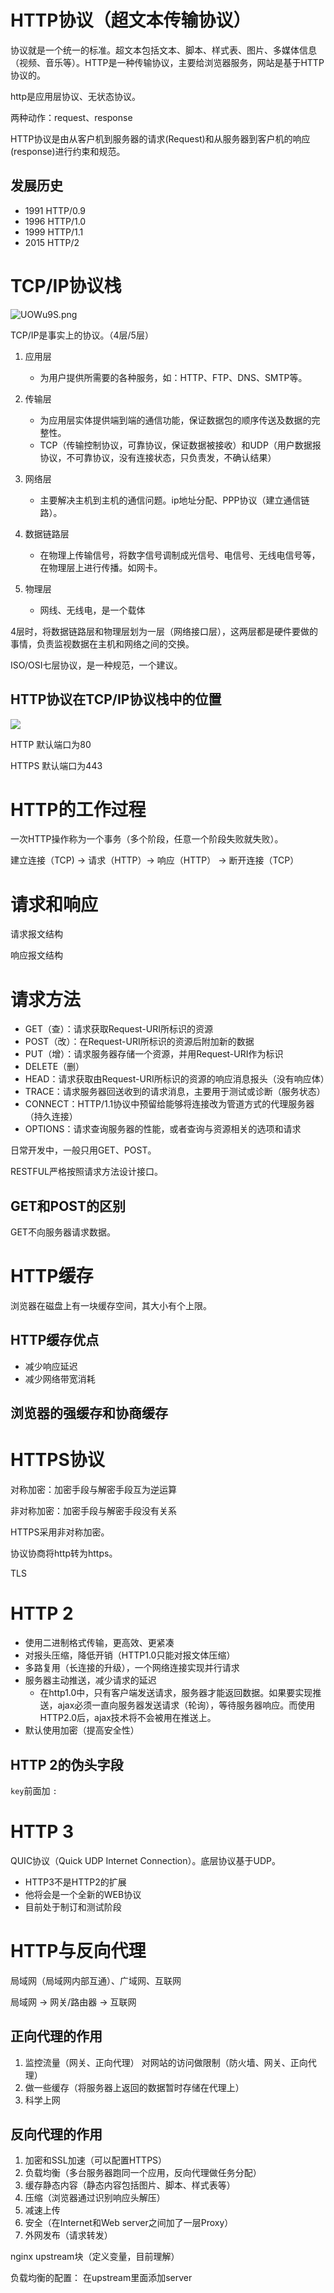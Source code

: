 # HTTP协议（超文本传输协议）

协议就是一个统一的标准。超文本包括文本、脚本、样式表、图片、多媒体信息（视频、音乐等）。HTTP是一种传输协议，主要给浏览器服务，网站是基于HTTP协议的。

http是应用层协议、无状态协议。

两种动作：request、response

HTTP协议是由从客户机到服务器的请求(Request)和从服务器到客户机的响应(response)进行约束和规范。

## 发展历史
- 1991 HTTP/0.9
- 1996 HTTP/1.0
- 1999 HTTP/1.1
- 2015 HTTP/2

# TCP/IP协议栈
![UOWu9S.png](https://s1.ax1x.com/2020/07/23/UOWu9S.png)

TCP/IP是事实上的协议。（4层/5层）
1. 应用层
   
   - 为用户提供所需要的各种服务，如：HTTP、FTP、DNS、SMTP等。
2. 传输层
   
   - 为应用层实体提供端到端的通信功能，保证数据包的顺序传送及数据的完整性。
   - TCP（传输控制协议，可靠协议，保证数据被接收）和UDP（用户数据报协议，不可靠协议，没有连接状态，只负责发，不确认结果）
3. 网络层
   
   - 主要解决主机到主机的通信问题。ip地址分配、PPP协议（建立通信链路）。
4. 数据链路层
   
   - 在物理上传输信号，将数字信号调制成光信号、电信号、无线电信号等，在物理层上进行传播。如网卡。
5. 物理层
   
   - 网线、无线电，是一个载体

4层时，将数据链路层和物理层划为一层（网络接口层），这两层都是硬件要做的事情，负责监视数据在主机和网络之间的交换。

ISO/OSI七层协议，是一种规范，一个建议。

## HTTP协议在TCP/IP协议栈中的位置
![](https://s1.ax1x.com/2020/07/23/UOgJAK.th.jpg)


HTTP 默认端口为80

HTTPS 默认端口为443

# HTTP的工作过程
一次HTTP操作称为一个事务（多个阶段，任意一个阶段失败就失败）。

建立连接（TCP) -> 请求（HTTP）-> 响应（HTTP） -> 断开连接（TCP）

# 请求和响应
请求报文结构

响应报文结构

# 请求方法
- GET（查）：请求获取Request-URI所标识的资源
- POST（改）：在Request-URI所标识的资源后附加新的数据
- PUT（增）：请求服务器存储一个资源，并用Request-URI作为标识
- DELETE（删）
- HEAD：请求获取由Request-URI所标识的资源的响应消息报头（没有响应体）
- TRACE：请求服务器回送收到的请求消息，主要用于测试或诊断（服务状态）
- CONNECT：HTTP/1.1协议中预留给能够将连接改为管道方式的代理服务器（持久连接）
- OPTIONS：请求查询服务器的性能，或者查询与资源相关的选项和请求
  
日常开发中，一般只用GET、POST。

RESTFUL严格按照请求方法设计接口。

## GET和POST的区别
GET不向服务器请求数据。

# HTTP缓存
浏览器在磁盘上有一块缓存空间，其大小有个上限。
## HTTP缓存优点
- 减少响应延迟
- 减少网络带宽消耗

## 浏览器的强缓存和协商缓存

# HTTPS协议
对称加密：加密手段与解密手段互为逆运算

非对称加密：加密手段与解密手段没有关系

HTTPS采用非对称加密。

协议协商将http转为https。

TLS

# HTTP 2
- 使用二进制格式传输，更高效、更紧凑
- 对报头压缩，降低开销（HTTP1.0只能对报文体压缩）
- 多路复用（长连接的升级），一个网络连接实现并行请求
- 服务器主动推送，减少请求的延迟
  - 在http1.0中，只有客户端发送请求，服务器才能返回数据。如果要实现推送，ajax必须一直向服务器发送请求（轮询），等待服务器响应。而使用HTTP2.0后，ajax技术将不会被用在推送上。
- 默认使用加密（提高安全性）

## HTTP 2的伪头字段
`key`前面加 `:`

# HTTP 3
QUIC协议（Quick UDP Internet Connection）。底层协议基于UDP。 

- HTTP3不是HTTP2的扩展
- 他将会是一个全新的WEB协议
- 目前处于制订和测试阶段

# HTTP与反向代理
局域网（局域网内部互通）、广域网、互联网

局域网 -> 网关/路由器 -> 互联网

## 正向代理的作用
1. 监控流量（网关、正向代理）
   对网站的访问做限制（防火墙、网关、正向代理）
2. 做一些缓存（将服务器上返回的数据暂时存储在代理上）
3. 科学上网

## 反向代理的作用
1. 加密和SSL加速（可以配置HTTPS）
2. 负载均衡（多台服务器跑同一个应用，反向代理做任务分配）
3. 缓存静态内容（静态内容包括图片、脚本、样式表等）
4. 压缩（浏览器通过识别响应头解压）
5. 减速上传
6. 安全（在Internet和Web server之间加了一层Proxy）
7. 外网发布（请求转发）

nginx upstream块（定义变量，目前理解）

负载均衡的配置：
在upstream里面添加server
